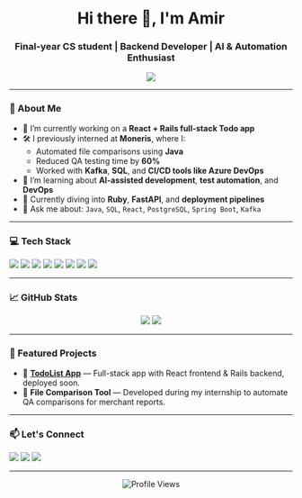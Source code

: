 <!-- Profile README for amir01mn -->
<h1 align="center">Hi there 👋, I'm Amir</h1>
<h3 align="center">Final-year CS student | Backend Developer | AI & Automation Enthusiast</h3>

<p align="center">
  <img src="https://github-readme-streak-stats.herokuapp.com?user=amir01mn&theme=tokyonight&hide_border=true" />
</p>

---

### 🧠 About Me

- 🔭 I’m currently working on a **React + Rails full-stack Todo app**
- 🛠 I previously interned at **Moneris**, where I:
  - Automated file comparisons using **Java**
  - Reduced QA testing time by **60%**
  - Worked with **Kafka**, **SQL**, and **CI/CD tools like Azure DevOps**
- 🤖 I’m learning about **AI-assisted development**, **test automation**, and **DevOps**
- 🌱 Currently diving into **Ruby**, **FastAPI**, and **deployment pipelines**
- 🧠 Ask me about: `Java`, `SQL`, `React`, `PostgreSQL`, `Spring Boot`, `Kafka`

---

### 💻 Tech Stack

<p>
  <img src="https://img.shields.io/badge/Java-ED8B00?style=flat&logo=java&logoColor=white" />
  <img src="https://img.shields.io/badge/Spring_Boot-6DB33F?style=flat&logo=spring-boot&logoColor=white" />
  <img src="https://img.shields.io/badge/React-20232A?style=flat&logo=react&logoColor=61DAFB" />
  <img src="https://img.shields.io/badge/Ruby_on_Rails-CC0000?style=flat&logo=ruby-on-rails&logoColor=white" />
  <img src="https://img.shields.io/badge/PostgreSQL-4169E1?style=flat&logo=postgresql&logoColor=white" />
  <img src="https://img.shields.io/badge/Kafka-231F20?style=flat&logo=apache-kafka&logoColor=white" />
  <img src="https://img.shields.io/badge/Azure_DevOps-0078D7?style=flat&logo=azure-devops&logoColor=white" />
  <img src="https://img.shields.io/badge/Docker-2496ED?style=flat&logo=docker&logoColor=white" />
</p>

---

### 📈 GitHub Stats

<p align="center">
  <img src="https://github-readme-stats.vercel.app/api?username=amir01mn&show_icons=true&theme=tokyonight&hide_border=true" />
  <img src="https://github-readme-stats.vercel.app/api/top-langs/?username=amir01mn&layout=compact&theme=tokyonight&hide_border=true" />
</p>

---

### 🚀 Featured Projects

- 🔹 [**TodoList App**](https://github.com/amir01mn/TodoList) — Full-stack app with React frontend & Rails backend, deployed soon.
- 🔹 **File Comparison Tool** — Developed during my internship to automate QA comparisons for merchant reports.

---

### 📫 Let's Connect

<p>
  <a href="https://www.linkedin.com/in/amir01mn/"><img src="https://img.shields.io/badge/LinkedIn-blue?logo=linkedin&logoColor=white" /></a>
  <a href="mailto:amir01mn@gmail.com"><img src="https://img.shields.io/badge/Email-D14836?logo=gmail&logoColor=white" /></a>
  <a href="https://github.com/amir01mn"><img src="https://img.shields.io/badge/GitHub-black?logo=github&logoColor=white" /></a>
</p>

---

<p align="center">
  <img src="https://komarev.com/ghpvc/?username=amir01mn&style=flat-square&color=blue" alt="Profile Views" />
</p>
